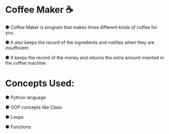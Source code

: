 # Coffee Maker ☕
● Coffee Maker is program that makes three different kinds of coffee for you.

● It also keeps the record of the ingredients and notifies when they are insufficient.

● It keeps the record of the money and returns the extra amount inserted in the coffee machine.








# Concepts Used:
● Python language

● OOP concepts like Class 

● Loops

● Functions
